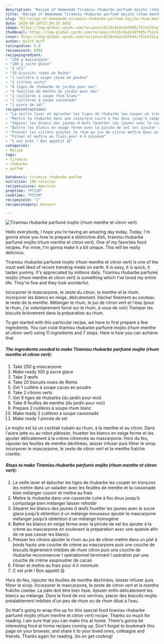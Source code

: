 ```yaml
---
description: "Recipe of Homemade Tiramisu rhubarbe parfumé mojito (rhum menthe et citron vert)"
title: "Recipe of Homemade Tiramisu rhubarbe parfumé mojito (rhum menthe et citron vert)"
slug: 763-recipe-of-homemade-tiramisu-rhubarbe-parfume-mojito-rhum-menthe-et-citron-vert
date: 2020-08-19T23:59:17.545Z
image: https://img-global.cpcdn.com/recipes/c611bc9a2e16f9d5/751x532cq70/tiramisu-rhubarbe-parfume-mojito-rhum-menthe-et-citron-vert-photo-principale-de-la-recette.jpg
thumbnail: https://img-global.cpcdn.com/recipes/c611bc9a2e16f9d5/751x532cq70/tiramisu-rhubarbe-parfume-mojito-rhum-menthe-et-citron-vert-photo-principale-de-la-recette.jpg
cover: https://img-global.cpcdn.com/recipes/c611bc9a2e16f9d5/751x532cq70/tiramisu-rhubarbe-parfume-mojito-rhum-menthe-et-citron-vert-photo-principale-de-la-recette.jpg
author: Keith Huff
ratingvalue: 4.8
reviewcount: 8905
recipeingredient:
- "250 g mascarpone"
- "100 g sucre glace"
- "3 ufs"
- "20 biscuits roses de Reims"
- "1 cuillère à soupe cacao en poudre"
- "2 citrons verts"
- "6 tiges de rhubarbe du jardin pour moi"
- "8 feuilles de menthe du jardin pour moi"
- "2 cuillères à soupe rhum blanc"
- "2 cuillères à soupe cassonade"
- "1 pince de sel"
recipeinstructions:
- "La veille laver et éplucher les tiges de rhubarbe les couper en tronçons les mettre dans un saladier avec les feuilles de menthe et la cassonade bien mélanger couvrir et mettre au frais"
- "Mettre la rhubarbe dans une casserole cuire à feu doux jusqu’à compotage bien mélanger laisser refroidir"
- "Séparer les blancs des jaunes d œufs fouetter les jaunes avec le sucre glace jusqu’à obtention d un mélange mousseux ajouter le mascarpone mélanger jusqu’à obtention d un mélange homogène"
- "Battre les blancs en neige ferme avec la pincée de sel les ajouter à la crème au mascarpone en soulevant la préparation avec une spatule afin de ne pas casser les blancs"
- "Presser les citrons ajouter le rhum au jus de citron mettre dans un plat à bords hauts une couche de crème au mascarpone puis une couche de biscuits légèrement imbibés de rhum citron puis une couche de rhubarbe recommencer l opérationnel terminant l opération par une couche de crème saupoudrer de cacao"
- "Filmer et mettre au frais pour 4 h minimum"
- "C est prêt ! Bon appétit 😋"
categories:
- Recipe
tags:
- tiramisu
- rhubarbe
- parfum

katakunci: tiramisu rhubarbe parfum 
nutrition: 180 calories
recipecuisine: American
preptime: "PT11M"
cooktime: "PT33M"
recipeyield: "1"
recipecategory: Dessert

---
```



![Tiramisu rhubarbe parfumé mojito (rhum menthe et citron vert)](https://img-global.cpcdn.com/recipes/c611bc9a2e16f9d5/751x532cq70/tiramisu-rhubarbe-parfume-mojito-rhum-menthe-et-citron-vert-photo-principale-de-la-recette.jpg)

Hello everybody, I hope you're having an amazing day today. Today, I'm gonna show you how to prepare a distinctive dish, tiramisu rhubarbe parfumé mojito (rhum menthe et citron vert). One of my favorites food recipes. For mine, I'm gonna make it a bit unique. This will be really delicious.

Tiramisu rhubarbe parfumé mojito (rhum menthe et citron vert) is one of the most well liked of recent trending meals on earth. It is easy, it is quick, it tastes yummy. It's appreciated by millions daily. Tiramisu rhubarbe parfumé mojito (rhum menthe et citron vert) is something which I've loved my entire life. They're fine and they look wonderful.

Incorporer le mascarpone, le zeste du citron, la menthe et le rhum. Incorporer les blancs en neige, délicatement. Hacher finement au couteau le reste de la menthe. Mélanger le rhum, le jus de citron vert et l&#39;eau (pour le rhum, j&#39;ai volontairement forcé sur le rhum, à vous de voir) Tremper les biscuits brièvement dans la préparation au rhum.


To get started with this particular recipe, we have to first prepare a few ingredients. You can cook tiramisu rhubarbe parfumé mojito (rhum menthe et citron vert) using 11 ingredients and 7 steps. Here is how you can achieve that.

<!--inarticleads1-->

##### The ingredients needed to make Tiramisu rhubarbe parfumé mojito (rhum menthe et citron vert):

1. Take 250 g mascarpone
1. Make ready 100 g sucre glace
1. Take 3 œufs
1. Take 20 biscuits roses de Reims
1. Get 1 cuillère à soupe cacao en poudre
1. Take 2 citrons verts
1. Get 6 tiges de rhubarbe (du jardin pour moi)
1. Take 8 feuilles de menthe (du jardin pour moi)
1. Prepare 2 cuillères à soupe rhum blanc
1. Make ready 2 cuillères à soupe cassonade
1. Make ready 1 pincée de sel


Le mojito est lui un cocktail cubain au rhum, à la menthe et au citron. Dans l&#39;autre jatte ou au robot pâtissier, fouetter les blancs en neige ferme et les ajouter délicatement à la crème citronnée au mascarpone. Hors du feu, rajouter les feuilles de menthe déchirées, laisser infuser puis filtrer le sirop. Incorporer le mascarpone, le zeste de citron vert et la menthe fraîche ciselée. 

<!--inarticleads2-->

##### Steps to make Tiramisu rhubarbe parfumé mojito (rhum menthe et citron vert):

1. La veille laver et éplucher les tiges de rhubarbe les couper en tronçons les mettre dans un saladier avec les feuilles de menthe et la cassonade bien mélanger couvrir et mettre au frais
1. Mettre la rhubarbe dans une casserole cuire à feu doux jusqu’à compotage bien mélanger laisser refroidir
1. Séparer les blancs des jaunes d œufs fouetter les jaunes avec le sucre glace jusqu’à obtention d un mélange mousseux ajouter le mascarpone mélanger jusqu’à obtention d un mélange homogène
1. Battre les blancs en neige ferme avec la pincée de sel les ajouter à la crème au mascarpone en soulevant la préparation avec une spatule afin de ne pas casser les blancs
1. Presser les citrons ajouter le rhum au jus de citron mettre dans un plat à bords hauts une couche de crème au mascarpone puis une couche de biscuits légèrement imbibés de rhum citron puis une couche de rhubarbe recommencer l opérationnel terminant l opération par une couche de crème saupoudrer de cacao
1. Filmer et mettre au frais pour 4 h minimum
1. C est prêt ! Bon appétit 😋


Hors du feu, rajouter les feuilles de menthe déchirées, laisser infuser puis filtrer le sirop. Incorporer le mascarpone, le zeste de citron vert et la menthe fraîche ciselée. La pâte doit être bien lisse. Ajouter enfin délicatement les blancs au mélange. Dans le fond de vos verrines, placer des biscuits mojito préalablement imbibés d&#39;un peu de rhum ou de rhum dilué à l&#39;eau. 

So that's going to wrap this up for this special food tiramisu rhubarbe parfumé mojito (rhum menthe et citron vert) recipe. Thanks so much for reading. I am sure that you can make this at home. There's gonna be interesting food at home recipes coming up. Don't forget to bookmark this page on your browser, and share it to your loved ones, colleague and friends. Thanks again for reading. Go on get cooking!
